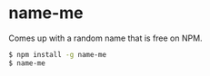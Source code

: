 name-me
===

Comes up with a random name that is free on NPM.

```bash
$ npm install -g name-me
$ name-me
```